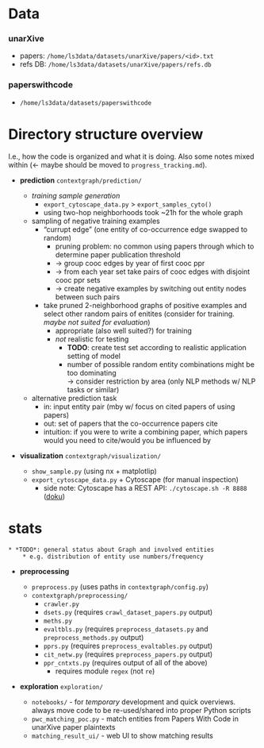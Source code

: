 # Data

### unarXive

* papers: `/home/ls3data/datasets/unarXive/papers/<id>.txt`
* refs DB: `/home/ls3data/datasets/unarXive/papers/refs.db`

### paperswithcode

* `/home/ls3data/datasets/paperswithcode`

# Directory structure overview

I.e., how the code is organized and what it is doing. Also some notes mixed within (← maybe should be moved to `progress_tracking.md`).

* **prediction** `contextgraph/prediction/`
    * *training sample generation*
        * `export_cytoscape_data.py` &gt; `export_samples_cyto()`
        * using two-hop neighborhoods took ~21h for the whole graph
    * sampling of negative training examples
        * “currupt edge” (one entity of co-occurrence edge swapped to random)
            * pruning problem: no common using papers through which to determine paper publication threshold
            * → group cooc edges by year of first cooc ppr
            * → from each year set take pairs of cooc edges with disjoint cooc ppr sets
            * → create negative examples by switching out entity nodes between such pairs
        * take pruned 2-neighborhood graphs of positive examples and select other random pairs of enitites (consider for training. *maybe not suited for evaluation*)
            * appropriate (also well suited?) for training
            * *not* realistic for testing
                * **TODO**: create test set according to realistic application setting of model
                * number of possible random entity combinations might be too dominating  
                  → consider restriction by area (only NLP methods w/ NLP tasks or similar)
    * alternative prediction task
        * in: input entity pair (mby w/ focus on cited papers of using papers)
        * out: set of papers that the co-occurrence papers cite
        * intuition: if you were to write a combining paper, which papers would you need to cite/would you be influenced by

* **visualization** `contextgraph/visualization/`
    * `show_sample.py` (using nx + matplotlip)
    * `export_cytoscape_data.py` + Cytoscape (for manual inspection)
        * side note: Cytoscape has a REST API: `./cytoscape.sh -R 8888` ([doku](https://manual.cytoscape.org/en/3.5.0/Programmatic_Access_to_Cytoscape_Features_Scripting.html))

# **stats**
    * *TODO*: general status about Graph and involved entities
        * e.g. distribution of entity use numbers/frequency

* **preprocessing**
    * `preprocess.py` (uses paths in `contextgraph/config.py`)
    *  `contextgraph/preprocessing/`
        * `crawler.py`
        * `dsets.py`  (requires `crawl_dataset_papers.py` output)
        * `meths.py`
        * `evaltbls.py`  (requires `preprocess_datasets.py` and `preprocess_methods.py` output)
        * `pprs.py`  (requires `preprocess_evaltables.py` output)
        * `cit_netw.py`  (requires `preprocess_papers.py` output)
        * `ppr_cntxts.py` (requires output of all of the above)
            * requires module `regex` (not `re`)

* **exploration** `exploration/`
    * `notebooks/` - for *temporary* development and quick overviews. always move code to be re-used/shared into proper Python scripts
    * `pwc_matching_poc.py` - match entities from Papers With Code in unarXive paper plaintexts
    * `matching_result_ui/` - web UI to show matching results
